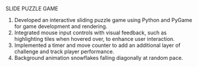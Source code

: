 SLIDE PUZZLE GAME

1) Developed an interactive sliding puzzle game using Python and PyGame for game development and rendering.
2) Integrated mouse input controls with visual feedback, such as highlighting tiles when hovered over, to enhance user interaction.
3) Implemented a timer and move counter to add an additional layer of challenge and track player performance.
4) Background animation snowflakes falling diagonally at random pace.
